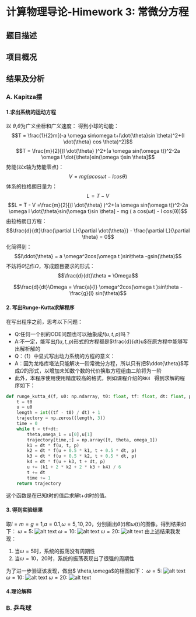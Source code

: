 # 计算物理导论-Himework 3: 常微分方程
## 题目描述
## 项目概况
## 结果及分析
### A. Kapitza摆
#### 1.求出系统的运动⽅程

以 $\theta$,$\dot{\theta}$为广义坐标和广义速度：
得到小球的动能：
$$T = \frac{1}{2}m[(-a \omega sin\omega t+l\dot{\theta}sin \theta)^2+(l \dot{\theta} cos \theta)^2]$$
$$T  = \frac{m}{2}[(l \dot{\theta} )^2+(a \omega sin(\omega t))^2-2a \omega l \dot{\theta}sin(\omega t)sin \theta]$$
势能(以x轴为势能零点)：
$$V = mg(a cos\omega t -lcos \theta)$$
体系的拉格朗日量为：
$$L = T-V$$
$$L = T - V =\frac{m}{2}[(l \dot{\theta} )^2+(a \omega sin(\omega t))^2-2a \omega l \dot{\theta}sin(\omega t)sin \theta] - mg  ( a cos(ωt) - l  cos(θ))$$
由拉格朗日方程：
$$\frac{d}{dt}\frac{\partial L}{\partial \dot{\theta}} - \frac{\partial L}{\partial \theta} = 0$$
化简得到：
$$l\ddot{\theta} = a \omega^2cos(\omega t )sin\theta -gsin(\theta)$$
不妨将$\dot{\theta}$记作$\Omega$，写成题目要求的形式：
$$\frac{d}{dt}\theta = \Omega$$

$$\frac{d}{dt}\Omega = \frac{a}{l} \omega^2cos(\omega t )sin\theta -\frac{g}{l} sin(\theta)$$

#### 2. 写出Runge-Kutta求解程序

在写出程序之前，思考以下问题：
- Q:任何⼀个别的ODE问题也可以抽象成$f(u,t,p)$吗？
- A:不一定，能写出$f(u,t,p)$形式的方程都是$\frac{d}{dt}u$在原方程中能够写出解析解的
- Q：（1）中显式写出动力系统的方程的意义：
- A：因为龙格库塔法只能解决一阶常微分方程，所以只有把$\ddot{\theta}$写成$\dot{\Omega}$的形式，以增加未知数个数的代价换取方程组由二阶将为一阶
- 此外，本程序使用使⽤精度较⾼的格式，例如课程介绍的````RK4 ````
得到求解的程序如下：
````python
def runge_kutta_4(f, u0: np.ndarray, t0: float, tf: float, dt: float, p: dict) -> np.ndarray:
    t = t0
    u = u0
    length = int((tf - t0) / dt) + 1
    trajectory = np.zeros((length, 3))
    time = 0
    while t < tf+dt:
        theta,omega_1 = u[0],u[1]
        trajectory[time,:] = np.array([t, theta, omega_1])
        k1 = dt * f(u, t, p)
        k2 = dt * f(u + 0.5 * k1, t + 0.5 * dt, p)
        k3 = dt * f(u + 0.5 * k2, t + 0.5 * dt, p)
        k4 = dt * f(u + k3, t + dt, p)
        u += (k1 + 2 * k2 + 2 * k3 + k4) / 6
        t += dt
        time += 1
    return trajectory
````

这个函数是在已知t时的值后求解t+dt时的值。

#### 3. 得到实验结果
取$l=m=g=1$,$a = 0.1$,$\omega = 5,10,20$，分别画出$θ(t)$和$ω(t)$的图像。得到结果如下：
$\omega = 5$:
![alt text](figure/A_5.0.png)
$\omega = 10$:
![alt text](figure/A_10.0.png)
$\omega = 20$:
![alt text](figure/A_20.0.png)
由上述结果我发现：
1. 当$\omega = 5$时，系统的振荡没有周期性
2. 当$\omega = 10，20$时，系统的振荡表现出了很强的周期性
   
为了进一步验证该发现，做出$ \theta$,$\omega$的相图如下：
$\omega = 5$:
![alt text](figure/A_5.0_t=10000_phase.png)
$\omega = 10$:
![alt text](figure/A_10.0_t=1000_phase.png)
$\omega = 20$:
![alt text](figure/A_20.0_t=1000_phase.png)

#### 4.理论解释

### B. 乒乓球


